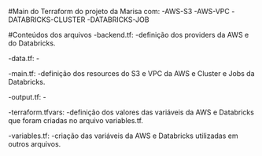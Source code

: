 #Main do Terraform do projeto da Marisa com:
-AWS-S3 
-AWS-VPC 
-DATABRICKS-CLUSTER
-DATABRICKS-JOB

#Conteúdos dos arquivos
-backend.tf:
    -definição dos providers da AWS e do Databricks.

-data.tf:
    -

-main.tf:
    -definição dos resources do S3 e VPC da AWS e Cluster e Jobs da Databricks.

-output.tf:
    -

-terraform.tfvars:
    -definição dos valores das variáveis da AWS e Databricks que foram criadas no arquivo variables.tf.

-variables.tf:
    -criação das variáveis da AWS e Databricks utilizadas em outros arquivos.